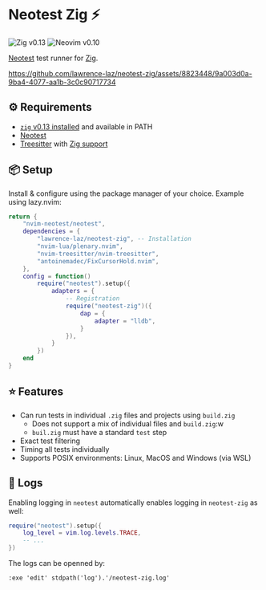 # Neotest Zig ⚡

![Zig v0.13](https://img.shields.io/badge/Zig-v0.13-orange?logo=zig)
![Neovim v0.10](https://img.shields.io/badge/Neovim-v0.10-green?logo=neovim)

[Neotest](https://github.com/nvim-neotest/neotest) test runner for [Zig](https://github.com/ziglang/zig).

https://github.com/lawrence-laz/neotest-zig/assets/8823448/9a003d0a-9ba4-4077-aa1b-3c0c90717734

## ⚙️ Requirements
- [`zig` v0.13 installed](https://ziglang.org/download/) and available in PATH
- [Neotest](https://github.com/nvim-neotest/neotest#installation)
- [Treesitter](https://github.com/nvim-treesitter/nvim-treesitter#installation) with [Zig support](https://github.com/maxxnino/tree-sitter-zig)

## 📦 Setup
Install & configure using the package manager of your choice.
Example using lazy.nvim:
```lua
return {
	"nvim-neotest/neotest",
	dependencies = {
		"lawrence-laz/neotest-zig", -- Installation
		"nvim-lua/plenary.nvim",
		"nvim-treesitter/nvim-treesitter",
		"antoinemadec/FixCursorHold.nvim",
	},
	config = function()
		require("neotest").setup({
			adapters = {
				-- Registration
				require("neotest-zig")({
					dap = {
						adapter = "lldb",
					}
				}),
			}
		})
	end
}
```

## ⭐ Features
 - Can run tests in individual `.zig` files and projects using `build.zig` 
   - Does not support a mix of individual files and `build.zig`:w
   - `buil.zig` must have a standard `test` step
 - Exact test filtering
 - Timing all tests individually
 - Supports POSIX environments: Linux, MacOS and Windows (via WSL)

## 📄 Logs
Enabling logging in `neotest` automatically enables logging in `neotest-zig` as well:
```lua
require("neotest").setup({
    log_level = vim.log.levels.TRACE,
    -- ...
})
```
The logs can be openned by:
```vim
:exe 'edit' stdpath('log').'/neotest-zig.log'
```
